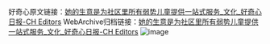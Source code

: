 好奇心原文链接：[她的生意是为社区里所有弱势儿童提供一站式服务_文化_好奇心日报-CH Editors](https://www.qdaily.com/articles/12352.html)
WebArchive归档链接：[她的生意是为社区里所有弱势儿童提供一站式服务_文化_好奇心日报-CH Editors](http://web.archive.org/web/20190623172602/https://www.qdaily.com/articles/12352.html)
![image](http://ww3.sinaimg.cn/large/007d5XDply1g3x0tuqzmej30u03dkhdt)